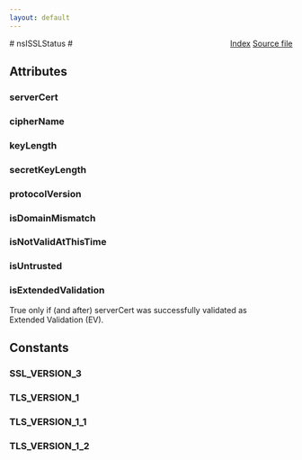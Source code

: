 ```yaml
---
layout: default
---
```

<div class='links' style='float:right'><a href="../index.html">Index</a>
<a href="http://dxr.mozilla.org/mozilla-central/source/security/manager/ssl/public/nsISSLStatus.idl">Source file</a>
</div>
# nsISSLStatus #

## Attributes ##

### serverCert ###

### cipherName ###

### keyLength ###

### secretKeyLength ###

### protocolVersion ###

### isDomainMismatch ###

### isNotValidAtThisTime ###

### isUntrusted ###

### isExtendedValidation ###
  
True only if (and after) serverCert was successfully validated as  
Extended Validation (EV).  
  

## Constants ##

### SSL_VERSION_3 ###

### TLS_VERSION_1 ###

### TLS_VERSION_1_1 ###

### TLS_VERSION_1_2 ###

